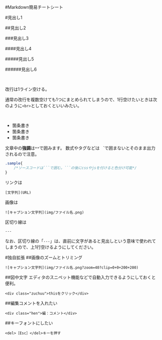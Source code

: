 #Markdown簡易チートシート

#見出し1

##見出し2

###見出し3

####見出し4

#####見出し5

######見出し6

<br>

改行は1ライン空ける。

通常の改行を複数空けても1つにまとめられてしまうので、1行空けたいときは次のように`<br>`としておくといいみたい。


<br>

- 箇条書き
- 箇条書き
- 箇条書き

文章中の**強調**は`**`で囲みます。
数式やタグなどは` ` `で囲まないとそのまま出力されるので注意。

```css
.sample{
	/*ソースコードは```で囲む。```の後にcssやjsを付けると色分け可能*/
}
```

リンクは
```
[文字列](URL)
```
画像は
```
![キャプション文字列](img/ファイル名.png)
```

区切り線は
```
---
```

なお、区切り線の「`---`」は、直前に文字があると見出しという意味で使われてしまうので、上1行空けるようにしてください。

#独自拡張
##画像のズームとトリミング
```
![キャプション文字列](img/ファイル名.png?zoom=40?clip=0+0+200+200)
```

##図中文字
エディタのスニペット機能などで自動入力できるようにしておくと便利。

```
<div class="zuchuu">thisをクリック</div>
```

##編集コメントを入れたい
```
<div class="hen">編：コメント</div>
```

##キーフォントにしたい
```
<del>［Esc］</del>キーを押す
```
